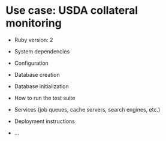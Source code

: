 # Use case: USDA collateral monitoring

* Ruby version: 2

* System dependencies

* Configuration

* Database creation

* Database initialization

* How to run the test suite

* Services (job queues, cache servers, search engines, etc.)

* Deployment instructions

* ...
